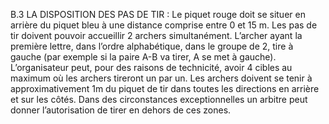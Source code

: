 B.3 LA DISPOSITION DES PAS DE TIR :
Le piquet rouge doit se situer en arrière du piquet bleu à une distance comprise entre 0 et 15 m.
Les pas de tir doivent pouvoir accueillir 2 archers simultanément. L’archer ayant la première lettre, dans
l’ordre alphabétique, dans le groupe de 2, tire à gauche (par exemple si la paire A-B va tirer, A se met à
gauche).
L’organisateur peut, pour des raisons de technicité, avoir 4 cibles au maximum où les archers tireront
un par un.
Les archers doivent se tenir à approximativement 1m du piquet de tir dans toutes les directions en
arrière et sur les côtés.
Dans des circonstances exceptionnelles un arbitre peut donner l’autorisation de tirer en dehors de ces
zones.
